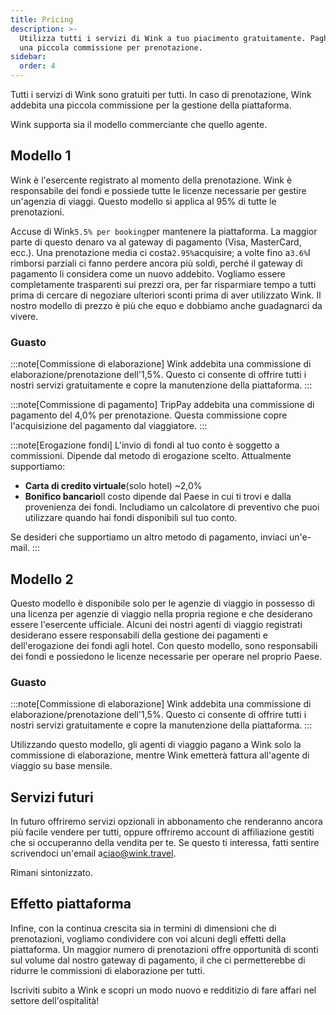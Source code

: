 ```yaml
---
title: Pricing
description: >-
  Utilizza tutti i servizi di Wink a tuo piacimento gratuitamente. Paghi solo
  una piccola commissione per prenotazione.
sidebar:
  order: 4
---
```

Tutti i servizi di Wink sono gratuiti per tutti. In caso di prenotazione, Wink addebita una piccola commissione per la gestione della piattaforma.

Wink supporta sia il modello commerciante che quello agente.

## Modello 1

Wink è l'esercente registrato al momento della prenotazione. Wink è responsabile dei fondi e possiede tutte le licenze necessarie per gestire un'agenzia di viaggi. Questo modello si applica al 95% di tutte le prenotazioni.

Accuse di Wink`5.5% per booking`per mantenere la piattaforma. La maggior parte di questo denaro va al gateway di pagamento (Visa, MasterCard, ecc.). Una prenotazione media ci costa`2.95%`acquisire; a volte fino a`3.6%`I rimborsi parziali ci fanno perdere ancora più soldi, perché il gateway di pagamento li considera come un nuovo addebito.
Vogliamo essere completamente trasparenti sui prezzi ora, per far risparmiare tempo a tutti prima di cercare di negoziare ulteriori sconti prima di aver utilizzato Wink. Il nostro modello di prezzo è più che equo e dobbiamo anche guadagnarci da vivere.

### Guasto

:::note\[Commissione di elaborazione]
Wink addebita una commissione di elaborazione/prenotazione dell'1,5%. Questo ci consente di offrire tutti i nostri servizi gratuitamente e copre la manutenzione della piattaforma.
:::

:::note\[Commissione di pagamento]
TripPay addebita una commissione di pagamento del 4,0% per prenotazione. Questa commissione copre l'acquisizione del pagamento dal viaggiatore.
:::

:::note\[Erogazione fondi]
L'invio di fondi al tuo conto è soggetto a commissioni. Dipende dal metodo di erogazione scelto. Attualmente supportiamo:

* **Carta di credito virtuale**(solo hotel) ~2,0%
* **Bonifico bancario**Il costo dipende dal Paese in cui ti trovi e dalla provenienza dei fondi. Includiamo un calcolatore di preventivo che puoi utilizzare quando hai fondi disponibili sul tuo conto.

Se desideri che supportiamo un altro metodo di pagamento, inviaci un'e-mail.
:::

## Modello 2

Questo modello è disponibile solo per le agenzie di viaggio in possesso di una licenza per agenzie di viaggio nella propria regione e che desiderano essere l'esercente ufficiale. Alcuni dei nostri agenti di viaggio registrati desiderano essere responsabili della gestione dei pagamenti e dell'erogazione dei fondi agli hotel. Con questo modello, sono responsabili dei fondi e possiedono le licenze necessarie per operare nel proprio Paese.

### Guasto

:::note\[Commissione di elaborazione]
Wink addebita una commissione di elaborazione/prenotazione dell'1,5%. Questo ci consente di offrire tutti i nostri servizi gratuitamente e copre la manutenzione della piattaforma.
:::

Utilizzando questo modello, gli agenti di viaggio pagano a Wink solo la commissione di elaborazione, mentre Wink emetterà fattura all'agente di viaggio su base mensile.

## Servizi futuri

In futuro offriremo servizi opzionali in abbonamento che renderanno ancora più facile vendere per tutti, oppure offriremo account di affiliazione gestiti che si occuperanno della vendita per te. Se questo ti interessa, fatti sentire scrivendoci un'email a[ciao@wink.travel](mailto:hi@wink.travel).

Rimani sintonizzato.

## Effetto piattaforma

Infine, con la continua crescita sia in termini di dimensioni che di prenotazioni, vogliamo condividere con voi alcuni degli effetti della piattaforma. Un maggior numero di prenotazioni offre opportunità di sconti sul volume dal nostro gateway di pagamento, il che ci permetterebbe di ridurre le commissioni di elaborazione per tutti.

Iscriviti subito a Wink e scopri un modo nuovo e redditizio di fare affari nel settore dell'ospitalità!

